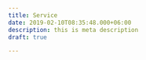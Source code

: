 ```yaml
---
title: Service
date: 2019-02-10T08:35:48.000+06:00
description: this is meta description
draft: true

---
```

